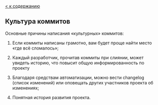 [< к содержанию](./readme.md)

## Культура коммитов

Основные причины написания «культурных» коммитов:

1. Если коммиты написаны грамотно, вам будет проще найти место «где всё сломалось»;

2. Каждый разработчик, прочитав коммиты при слиянии, может увидеть историю, что повысит общую информированность по проекту

3. Благодаря средствам автоматизации, можно вести changelog (список изменений) или оповещать других участников проекта об изменениях;

4. Понятная история развития проекта.